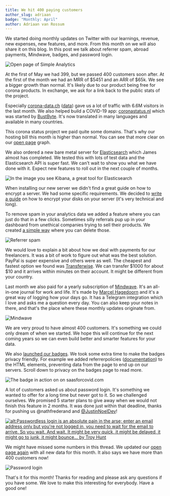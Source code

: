 ```yaml
---
title: We hit 400 paying customers
author_slug: adriaan
badge: "Monthly: April"
author: Adriaan van Rossum
---
```


We started doing monthly updates on Twitter with our learnings, revenue, new expenses, new features, and more. From this month on we will also share it on this blog. In this post we talk about referrer spam, abroad payments, Mindwave, badges, and password login.

![Open page of Simple Analytics](https://assets.simpleanalytics.com/blog/github/2020-04-open-page.jpg)

At the first of May we had 399, but we passed 400 customers soon after. At the first of the month we had an MRR of $5451 and an ARR of $65k. We see a bigger growth than normal. It's likely due to our product being free for corona products. In exchange, we ask for a link back to the public stats of the project.

Especially [corona-data.ch](https://corona-data.ch) ([data](https://simpleanalytics.com/simpleanalytics.com/referrers/corona-data.ch)) gave us a lot of traffic with 6.6M visitors in the last month. We also helped build a COVID-19 app: [coronastatus.nl](https://coronastatus.nl) which was started by [BustByte](https://bustbyte.no). It's now translated in many languages and available in many countries.

This corona status project we paid quite some domains. That's why our hosting bill this month is higher than normal. You can see that more clear on our [open page](https://simpleanalytics.com/open) graph.

We also ordered a new bare metal server for [Elasticsearch](https://en.wikipedia.org/wiki/Elasticsearch) which James almost has completed. We tested this with lots of test data and the Elasticsearch API is super fast. We can't wait to show you what we have done with it. Expect new features to roll out in the next couple of months.

![In the image you see Kibana, a great tool for Elasticsearch](https://assets.simpleanalytics.com/blog/github/2020-04-kibana.jpg)

When installing our new server we didn't find a great guide on how to encrypt a server. We had some specific requirements. We decided to [write a guide](https://blog.adriaan.io/install-ubuntu-server-18-04-4-with-raid-1-encryption-grub-and-legacy-bios.html) on how to encrypt your disks on your server (it's very technical and long).

To remove spam in your analytics data we added a feature where you can just do that in a few clicks. Sometimes silly referrals pup up in your dashboard from unethical companies trying to sell their products. We created [a simple way](https://docs.simpleanalytics.com/remove-referral-spam) where you can delete those.

![Referrer spam](https://assets.simpleanalytics.com/blog/github/2020-04-referrer-spam.jpg)

We would love to explain a bit about how we deal with payments for our freelancers. It was a bit of work to figure out what was the best solution. PayPal is super expensive and others were as well. The cheapest and fastest option we found was [Transferwise](https://transferwise.com/). We can transfer $1000 for about $10 and it arrives within minutes on their account. It might be different from your country.

Last month we also paid for a yearly subscription of [Mindwave](https://mindwave.app). It's an all-in-one journal for work and life. It's made by [Marcel Hagedoorn](https://twitter.com/marcelhagedoorn) and it's a great way of logging how your days go. It has a Telegram integration which I love and asks me a question every day. You can also keep your notes in there, and that's the place where these monthly updates originate from.

![Mindwave](https://assets.simpleanalytics.com/blog/github/2020-04-mindwave.jpg)

We are very proud to have almost 400 customers. It's something we could only dream of when we started. We hope this will continue for the next coming years so we can even build better and smarter features for your data.

We also [launched our badges](https://simpleanalytics.com/badges). We took some extra time to make the badges privacy friendly. For example we added referrerpolicies ([documentation](https://developer.mozilla.org/en-US/docs/Web/HTTP/Headers/Referrer-Policy)) to the HTML elements, preventing data from the page to end up on our servers. Scroll down to privacy on the badges page to read more.

![The badge in action on on saasforcovid.com](https://assets.simpleanalytics.com/blog/github/2020-04-badge-saas-for-covid.jpg)

A lot of customers asked us about password login. It's something we wanted to offer for a long time but never got to it. So we challenged ourselves. We promised 5 starter plans to give away when we would not finish this feature in 2 months. It was done just within that deadline, thanks for pushing us @nathfrederand and [@JustinNoelDev](https://twitter.com/JustinNoelDev)!

[![alt:Passwordless login is an absolute pain in the arse; enter an email address only but you're not logged in, you need to wait for the email to arrive. So you wait. And wait. It might be very quick, it might be delayed, it might go to junk, it might bounce... by Troy Hunt](https://assets.simpleanalytics.com/blog/github/2020-04-tweet-troy-hunt.jpg)](https://twitter.com/troyhunt/status/1226244918894448640)

We might have missed some numbers in this thread. We updated our [open page again](https://simpleanalytics.com/open) with all new data for this month. It also says we have more than 400 customers now!

![Password login](https://assets.simpleanalytics.com/blog/github/2020-04-password-login.jpg)

That's it for this month! Thanks for reading and please ask any questions if you have some. We love to make this interesting for everybody. Have a good one!
